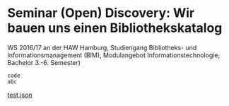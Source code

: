 # Seminar (Open) Discovery: Wir bauen uns einen Bibliothekskatalog
WS 2016/17 an der HAW Hamburg, Studiengang Bibliotheks- und Informationsmanagement (BIM), Modulangebot Informationstechnologie, Bachelor 3.-6. Semester)

```
code
abc
```
[test.json](https://github.com/felixlohmeier/seminar-wir-bauen-uns-einen-bibliothekskatalog/blob/master/test.json)
